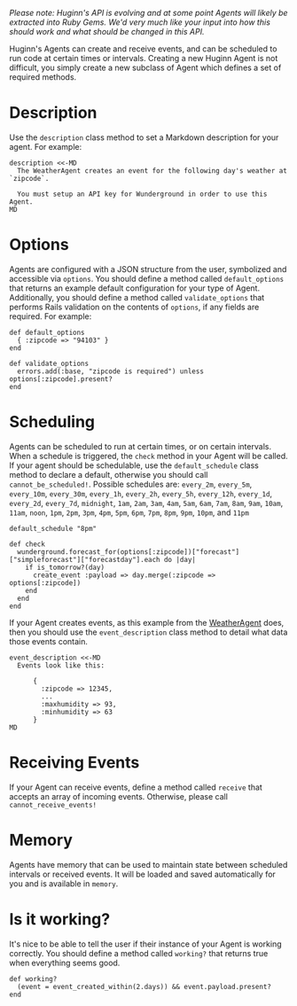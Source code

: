 *Please note: Huginn's API is evolving and at some point Agents will likely be extracted into Ruby Gems.  We'd very much like your input into how this should work and what should be changed in this API.*

Huginn's Agents can create and receive events, and can be scheduled to run code at certain times or intervals.  Creating a new Huginn Agent is not difficult, you simply create a new subclass of Agent which defines a set of required methods.

# Description

Use the `description` class method to set a Markdown description for your agent.  For example:

    description <<-MD
      The WeatherAgent creates an event for the following day's weather at `zipcode`.

      You must setup an API key for Wunderground in order to use this Agent.
    MD

# Options

Agents are configured with a JSON structure from the user, symbolized and accessible via `options`.  You should define a method called `default_options` that returns an example default configuration for your type of Agent.  Additionally, you should define a method called `validate_options` that performs Rails validation on the contents of `options`, if any fields are required.  For example:

    def default_options
      { :zipcode => "94103" }
    end

    def validate_options
      errors.add(:base, "zipcode is required") unless options[:zipcode].present?
    end

# Scheduling

Agents can be scheduled to run at certain times, or on certain intervals.  When a schedule is triggered, the `check` method in your Agent will be called.  If your agent should be schedulable, use the `default_schedule` class method to declare a default, otherwise you should call `cannot_be_scheduled!`.  Possible schedules are: `every_2m`, `every_5m`, `every_10m`, `every_30m`, `every_1h`, `every_2h`, `every_5h`, `every_12h`, `every_1d`, `every_2d`, `every_7d`, `midnight`, `1am`, `2am`, `3am`, `4am`, `5am`, `6am`, `7am`, `8am`, `9am`, `10am`, `11am`, `noon`, `1pm`, `2pm`, `3pm`, `4pm`, `5pm`, `6pm`, `7pm`, `8pm`, `9pm`, `10pm`, and `11pm`

    default_schedule "8pm"

    def check
      wunderground.forecast_for(options[:zipcode])["forecast"]["simpleforecast"]["forecastday"].each do |day|
        if is_tomorrow?(day)
          create_event :payload => day.merge(:zipcode => options[:zipcode])
        end
      end
    end

If your Agent creates events, as this example from the [WeatherAgent](https://github.com/cantino/huginn/blob/master/app/models/agents/weather_agent.rb) does, then you should use the `event_description` class method to detail what data those events contain.

    event_description <<-MD
      Events look like this:

          {
            :zipcode => 12345,
            ...
            :maxhumidity => 93,
            :minhumidity => 63
          }
    MD

# Receiving Events

If your Agent can receive events, define a method called `receive` that accepts an array of incoming events.  Otherwise, please call `cannot_receive_events!`

# Memory

Agents have memory that can be used to maintain state between scheduled intervals or received events.  It will be loaded and saved automatically for you and is available in `memory`.

# Is it working?

It's nice to be able to tell the user if their instance of your Agent is working correctly.  You should define a method called `working?` that returns true when everything seems good.

    def working?
      (event = event_created_within(2.days)) && event.payload.present?
    end